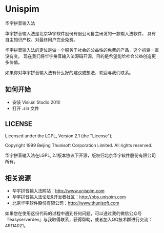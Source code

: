 ﻿# Unispim
华宇拼音输入法

华宇拼音输入法是北京华宇软件股份有限公司自主研发的一款输入法软件，
具有自主知识产权、对最终用户完全免费。

华宇拼音输入法的定位是做一个服务于社会的公益性的免费的产品，这个初衷一直没有变。
现在我们将华宇拼音输入法源码开源，目的是希望能给社会公益创造更多价值。

如果你对华宇拼音输入法有什么好的建议或想法，欢迎与我们联系。

## 如何开始
- 安装 Visiual Studio 2010
- 打开 .sln 文件

## LICENSE
Licensed under the LGPL, Version 2.1 (the "License");

Copyright 1999 Beijing Thunisoft Corporation Limited.
All rights reserved.

华宇拼音输入法在LGPL, 2.1版本协议下开源，版权归北京华宇软件股份有限公司所有。

## 相关资源
- 华宇拼音输入法网站：http://www.unispim.com
- 华宇拼音输入法论坛&开发者社区：http://bbs.unispim.com
- 北京华宇软件股份有限公司：http://www.thunisoft.com

如果您在使用这份代码的过程中遇到任何问题，可以通过我的微信公众号『easyserverdev』与我取得联系，获得帮助，或者加入QQ技术群进行交流：49114021。
